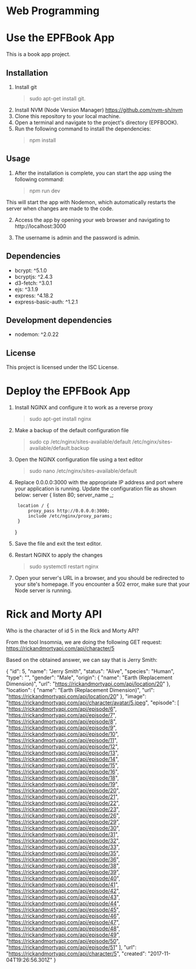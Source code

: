 # Web Programming 

# Use the EPFBook App

This is a book app project.

## Installation

1. Install git 
    >sudo apt-get install git.
2. Install NVM (Node Version Manager) https://github.com/nvm-sh/nvm
3. Clone this repository to your local machine.
4. Open a terminal and navigate to the project's directory (EPFBOOK).
5. Run the following command to install the dependencies:
    >npm install


## Usage

1. After the installation is complete, you can start the app using the following command:
    >npm run dev

This will start the app with Nodemon, which automatically restarts the server when changes are made to the code.

2. Access the app by opening your web browser and navigating to http://localhost:3000

3. The username is admin and the password is admin.

## Dependencies

- bcrypt: ^5.1.0
- bcryptjs: ^2.4.3
- d3-fetch: ^3.0.1
- ejs: ^3.1.9
- express: ^4.18.2
- express-basic-auth: ^1.2.1

## Development dependencies

- nodemon: ^2.0.22

## License

This project is licensed under the ISC License.

# Deploy the EPFBook App

1. Install NGINX and configure it to work as a reverse proxy
    >sudo apt-get install nginx

2. Make a backup of the default configuration file
    >sudo cp /etc/nginx/sites-available/default /etc/nginx/sites-available/default.backup

3. Open the NGINX configuration file using a text editor
    >sudo nano /etc/nginx/sites-available/default

4. Replace 0.0.0.0:3000 with the appropriate IP address and port where your application is running. 
   Update the configuration file as shown below:
    server {
        listen 80;
        server_name _;

        location / {
            proxy_pass http://0.0.0.0:3000;
            include /etc/nginx/proxy_params;
        }
    }

5. Save the file and exit the text editor.

6. Restart NGINX to apply the changes
    >sudo systemctl restart nginx

7. Open your server's URL in a browser, and you should be redirected to your site's homepage. 
   If you encounter a 502 error, make sure that your Node server is running.


# Rick and Morty API

Who is the character of id 5 in the Rick and Morty API?

 From the tool Insomnia, we are doing the following GET request:
    https://rickandmortyapi.com/api/character/5

 Based on the obtained answer, we can say that is Jerry Smith:
 
{
	"id": 5,
	"name": "Jerry Smith",
	"status": "Alive",
	"species": "Human",
	"type": "",
	"gender": "Male",
	"origin": {
		"name": "Earth (Replacement Dimension)",
		"url": "https://rickandmortyapi.com/api/location/20"
	},
	"location": {
		"name": "Earth (Replacement Dimension)",
		"url": "https://rickandmortyapi.com/api/location/20"
	},
	"image": "https://rickandmortyapi.com/api/character/avatar/5.jpeg",
	"episode": [
		"https://rickandmortyapi.com/api/episode/6",
		"https://rickandmortyapi.com/api/episode/7",
		"https://rickandmortyapi.com/api/episode/8",
		"https://rickandmortyapi.com/api/episode/9",
		"https://rickandmortyapi.com/api/episode/10",
		"https://rickandmortyapi.com/api/episode/11",
		"https://rickandmortyapi.com/api/episode/12",
		"https://rickandmortyapi.com/api/episode/13",
		"https://rickandmortyapi.com/api/episode/14",
		"https://rickandmortyapi.com/api/episode/15",
		"https://rickandmortyapi.com/api/episode/16",
		"https://rickandmortyapi.com/api/episode/18",
		"https://rickandmortyapi.com/api/episode/19",
		"https://rickandmortyapi.com/api/episode/20",
		"https://rickandmortyapi.com/api/episode/21",
		"https://rickandmortyapi.com/api/episode/22",
		"https://rickandmortyapi.com/api/episode/23",
		"https://rickandmortyapi.com/api/episode/26",
		"https://rickandmortyapi.com/api/episode/29",
		"https://rickandmortyapi.com/api/episode/30",
		"https://rickandmortyapi.com/api/episode/31",
		"https://rickandmortyapi.com/api/episode/32",
		"https://rickandmortyapi.com/api/episode/33",
		"https://rickandmortyapi.com/api/episode/35",
		"https://rickandmortyapi.com/api/episode/36",
		"https://rickandmortyapi.com/api/episode/38",
		"https://rickandmortyapi.com/api/episode/39",
		"https://rickandmortyapi.com/api/episode/40",
		"https://rickandmortyapi.com/api/episode/41",
		"https://rickandmortyapi.com/api/episode/42",
		"https://rickandmortyapi.com/api/episode/43",
		"https://rickandmortyapi.com/api/episode/44",
		"https://rickandmortyapi.com/api/episode/45",
		"https://rickandmortyapi.com/api/episode/46",
		"https://rickandmortyapi.com/api/episode/47",
		"https://rickandmortyapi.com/api/episode/48",
		"https://rickandmortyapi.com/api/episode/49",
		"https://rickandmortyapi.com/api/episode/50",
		"https://rickandmortyapi.com/api/episode/51"
	],
	"url": "https://rickandmortyapi.com/api/character/5",
	"created": "2017-11-04T19:26:56.301Z"
}
